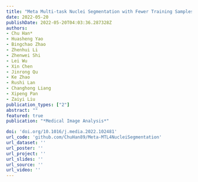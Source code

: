 ```yaml
---
title: "Meta Multi-task Nuclei Segmentation with Fewer Training Samples"
date: 2022-05-20
publishDate: 2022-05-20T04:03:36.287328Z
authors:
- Chu Han*
- Huasheng Yao
- Bingchao Zhao
- Zhenhui Li
- Zhenwei Shi
- Lei Wu
- Xin Chen
- Jinrong Qu
- Ke Zhao
- Rushi Lan
- Changhong Liang
- Xipeng Pan
- Zaiyi Liu
publication_types: ["2"]
abstract: ""
featured: true
publication: "*Medical Image Analysis*"

doi: 'doi.org/10.1016/j.media.2022.102481'
url_code: 'github.com/ChuHan89/Meta-MTL4NucleiSegmentation'
url_dataset: ''
url_poster: ''
url_project: ''
url_slides: ''
url_source: ''
url_video: ''
---
```


